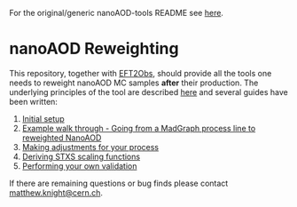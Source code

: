 For the original/generic nanoAOD-tools README see [here](READMEs/original.md).

# nanoAOD Reweighting

This repository, together with [EFT2Obs](https://github.com/ajgilbert/EFT2Obs), should provide all the tools one needs to reweight nanoAOD MC samples **after** their production. The underlying principles of the tool are described [here](READMEs/underlying_principles.md) and several guides have been written:

1. [Initial setup](READMEs/initial_setup.md)
2. [Example walk through - Going from a MadGraph process line to reweighted NanoAOD](READMEs/walkthrough.md)
3. [Making adjustments for your process](READMEs/making_adjustments.md)
4. [Deriving STXS scaling functions](READMEs/scaling_functions.md)
5. [Performing your own validation](READMEs/validation.md)

If there are remaining questions or bug finds please contact matthew.knight@cern.ch.
